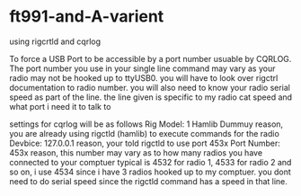 # ft991-and-A-varient
using rigcrtld and cqrlog

To force a USB Port to be accessible by a port number usuable by CQRLOG.  The port number you use in your single line command may vary as your radio may not be hooked up to ttyUSB0.  you will have to look over rigctrl documentation to radio number.  you will also need to know your radio serial speed as part of the line. the line given is specific to my radio cat speed and what port i need it to talk to

settings for cqrlog will be as follows
Rig Model: 1 Hamlib Dummuy  reason,  you are already using rigctld (hamlib) to execute commands for the radio
Devbice: 127.0.0.1 reason,  your told rigctld to use port 453x
Port Number: 453x reason, this number may vary as to how many radios you have connected to your comptuer typical is 4532 for radio 1, 4533 for radio 2 and so on,  i use 4534 since i have 3 radios hooked up to my comptuer.  you dont need to do serial speed since the rigctld command has a speed in that line.
